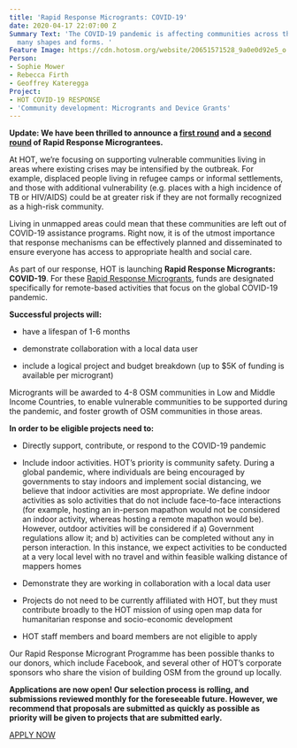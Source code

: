 ```yaml
---
title: 'Rapid Response Microgrants: COVID-19'
date: 2020-04-17 22:07:00 Z
Summary Text: 'The COVID-19 pandemic is affecting communities across the globe in
  many shapes and forms. '
Feature Image: https://cdn.hotosm.org/website/20651571528_9a0e0d92e5_o.jpg
Person:
- Sophie Mower
- Rebecca Firth
- Geoffrey Kateregga
Project:
- HOT COVID-19 RESPONSE
- 'Community development: Microgrants and Device Grants'
---
```


**Update: We have been thrilled to announce a [first round](https://www.hotosm.org/updates/hot-rapid-response-microgrants-covid-19-first-round-of-micrograntees-announced/) and a [second round](https://www.hotosm.org/updates/second-round-of-rapid-response-micrograntees-announced/) of Rapid Response Micrograntees.**

At HOT, we’re focusing on supporting vulnerable communities living in areas where existing crises may be intensified by the outbreak. For example, displaced people living in refugee camps or informal settlements, and those with additional vulnerability (e.g. places with a high incidence of TB or HIV/AIDS) could be at greater risk if they are not formally recognized as a high-risk community.

Living in unmapped areas could mean that these communities are left out of COVID-19 assistance programs. Right now, it is of the utmost importance that response mechanisms can be effectively planned and disseminated to ensure everyone has access to appropriate health and social care.

As part of our response, HOT is launching **Rapid Response Microgrants: COVID-19**. For these [Rapid Response Microgrants](https://www.hotosm.org/community/community-grants/), funds are designated specifically for remote-based activities that focus on the global COVID-19 pandemic.

**Successful projects will:**

* have a lifespan of 1-6 months

* demonstrate collaboration with a local data user

* include a logical project and budget breakdown (up to $5K of funding is available per microgrant)

Microgrants will be awarded to 4-8 OSM communities in Low and Middle Income Countries, to enable vulnerable communities to be supported during the pandemic, and foster growth of OSM communities in those areas.

**In order to be eligible projects need to:**

* Directly support, contribute, or respond to the COVID-19 pandemic

* Include indoor activities. HOT’s priority is community safety. During a global pandemic, where individuals are being encouraged by governments to stay indoors and implement social distancing, we believe that indoor activities are most appropriate. We define indoor activities as solo activities that do not include face-to-face interactions (for example, hosting an in-person mapathon would not be considered an indoor activity, whereas hosting a remote mapathon would be). However, outdoor activities will be considered if a) Government regulations allow it; and b) activities can be completed without any in person interaction. In this instance, we expect activities to be conducted at a very local level with no travel and within feasible walking distance of mappers homes

* Demonstrate they are working in collaboration with a local data user

* Projects do not need to be currently affiliated with HOT, but they must contribute broadly to the HOT mission of using open map data for humanitarian response and socio-economic development

* HOT staff members and board members are not eligible to apply

Our Rapid Response Microgrant Programme has been possible thanks to our donors, which include Facebook, and several other of HOT’s corporate sponsors who share the vision of building OSM from the ground up locally.

**Applications are now open! Our selection process is rolling, and submissions reviewed monthly for the foreseeable future. However, we recommend that proposals are submitted as quickly as possible as priority will be given to projects that are submitted early.**

[APPLY NOW](https://docs.google.com/forms/d/e/1FAIpQLScRmggoVdRaN8wWo70Xwi7fmWC0_bRxpibHZJ1XM0k74-yWNA/viewform)